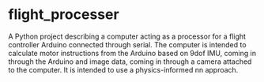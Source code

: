 # flight_processer
A Python project describing a computer acting as a processor for a flight controller Arduino connected through serial. The computer is intended to calculate motor instructions from the Arduino based on 9dof IMU, coming in through the Arduino and image data, coming in through a camera attached to the computer. It is intended to use a physics-informed nn approach.
